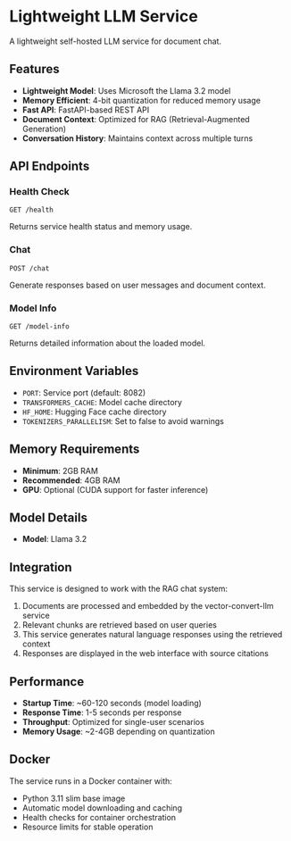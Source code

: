 # Lightweight LLM Service

A lightweight self-hosted LLM service for document chat.

## Features

- **Lightweight Model**: Uses Microsoft the Llama 3.2 model
- **Memory Efficient**: 4-bit quantization for reduced memory usage
- **Fast API**: FastAPI-based REST API
- **Document Context**: Optimized for RAG (Retrieval-Augmented Generation)
- **Conversation History**: Maintains context across multiple turns

## API Endpoints

### Health Check
```
GET /health
```
Returns service health status and memory usage.

### Chat
```
POST /chat
```
Generate responses based on user messages and document context.

### Model Info
```
GET /model-info
```
Returns detailed information about the loaded model.

## Environment Variables

- `PORT`: Service port (default: 8082)
- `TRANSFORMERS_CACHE`: Model cache directory
- `HF_HOME`: Hugging Face cache directory
- `TOKENIZERS_PARALLELISM`: Set to false to avoid warnings

## Memory Requirements

- **Minimum**: 2GB RAM
- **Recommended**: 4GB RAM
- **GPU**: Optional (CUDA support for faster inference)

## Model Details

- **Model**: Llama 3.2

## Integration

This service is designed to work with the RAG chat system:

1. Documents are processed and embedded by the vector-convert-llm service
2. Relevant chunks are retrieved based on user queries
3. This service generates natural language responses using the retrieved context
4. Responses are displayed in the web interface with source citations

## Performance

- **Startup Time**: ~60-120 seconds (model loading)
- **Response Time**: 1-5 seconds per response
- **Throughput**: Optimized for single-user scenarios
- **Memory Usage**: ~2-4GB depending on quantization

## Docker

The service runs in a Docker container with:
- Python 3.11 slim base image
- Automatic model downloading and caching
- Health checks for container orchestration
- Resource limits for stable operation